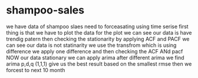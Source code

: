 # shampoo-sales
we have data of shampoo slaes need to forceasating using time serise 
first thing is that we have to plot the data for the plot we can see our data is have trendig patern 
then checking the stationarity by applying ACF and PACF we can see our data is not statinarity 
we use the transfrom which is using difference 
we apply one difference and then checking the ACF ANd pacf 
NOW our data stationary
we can apply arima 
after different arima we find arima p,d,q (1,1,1)  give us the best result based on the smallest rmse 
then we forcest to next 10 month 
